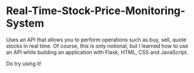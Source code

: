 # Real-Time-Stock-Price-Monitoring-System
Uses an API that allows you to perform operations such as buy, sell, quote stocks in real time. Of course, this is only notional, but I learned how to use an API while building an application with Flask, HTML, CSS and JavaScript. 

Do try using it! 


